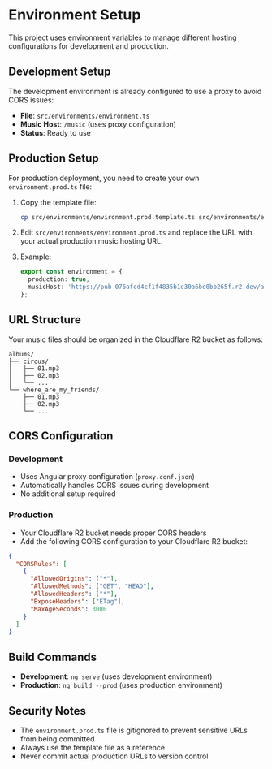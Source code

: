 # Environment Setup

This project uses environment variables to manage different hosting configurations for development and production.

## Development Setup

The development environment is already configured to use a proxy to avoid CORS issues:

- **File**: `src/environments/environment.ts`
- **Music Host**: `/music` (uses proxy configuration)
- **Status**: Ready to use

## Production Setup

For production deployment, you need to create your own `environment.prod.ts` file:

1. Copy the template file:

   ```bash
   cp src/environments/environment.prod.template.ts src/environments/environment.prod.ts
   ```

2. Edit `src/environments/environment.prod.ts` and replace the URL with your actual production music hosting URL.

3. Example:
   ```typescript
   export const environment = {
     production: true,
     musicHost: 'https://pub-076afcd4cf1f4835b1e30a6be0bb265f.r2.dev/albums',
   };
   ```

## URL Structure

Your music files should be organized in the Cloudflare R2 bucket as follows:

```
albums/
├── circus/
│   ├── 01.mp3
│   ├── 02.mp3
│   └── ...
└── where_are_my_friends/
    ├── 01.mp3
    ├── 02.mp3
    └── ...
```

## CORS Configuration

### Development

- Uses Angular proxy configuration (`proxy.conf.json`)
- Automatically handles CORS issues during development
- No additional setup required

### Production

- Your Cloudflare R2 bucket needs proper CORS headers
- Add the following CORS configuration to your Cloudflare R2 bucket:

```json
{
  "CORSRules": [
    {
      "AllowedOrigins": ["*"],
      "AllowedMethods": ["GET", "HEAD"],
      "AllowedHeaders": ["*"],
      "ExposeHeaders": ["ETag"],
      "MaxAgeSeconds": 3000
    }
  ]
}
```

## Build Commands

- **Development**: `ng serve` (uses development environment)
- **Production**: `ng build --prod` (uses production environment)

## Security Notes

- The `environment.prod.ts` file is gitignored to prevent sensitive URLs from being committed
- Always use the template file as a reference
- Never commit actual production URLs to version control
